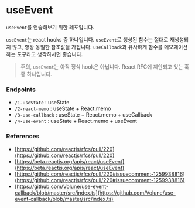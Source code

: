 # useEvent

`useEvent`를 연습해보기 위한 레포입니다.

`useEvent`는 react hooks 중 하나입니다. `useEvent`로 생성된 함수는 절대로 재생성되지 않고, 항상 동일한 참조값을 가집니다. `useCallback`과 유사하게 함수를 메모제이션 하는 도구라고 생각하시면 좋습니다.

> 주의, `useEvent`는 아직 정식 hook은 아닙니다. React RFC에 제안되고 있는 훅 중 하나입니다.

### Endpoints

- `/1-useState` : useState
- `/2-react-memo` : useState + React.memo
- `/3-use-callback` : useState + React.memo + useCallback
- `/4-use-event` : useState + React.memo + useEvent

### References

- [https://github.com/reactjs/rfcs/pull/220](https://github.com/reactjs/rfcs/pull/220)
- [https://beta.reactjs.org/apis/react/useEvent](https://beta.reactjs.org/apis/react/useEvent)
- [https://github.com/reactjs/rfcs/pull/220#issuecomment-1259938816](https://github.com/reactjs/rfcs/pull/220#issuecomment-1259938816)
- [https://github.com/Volune/use-event-callback/blob/master/src/index.ts](https://github.com/Volune/use-event-callback/blob/master/src/index.ts)
